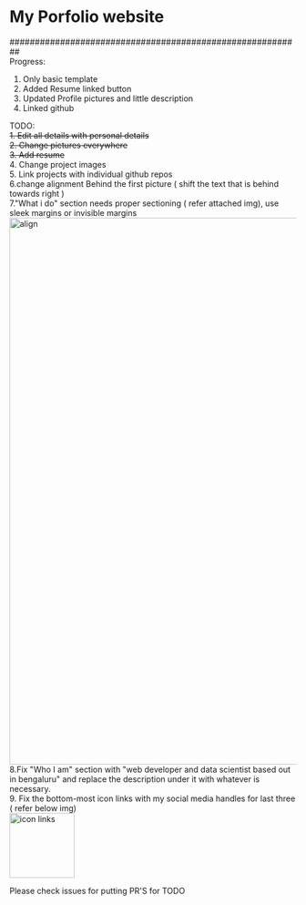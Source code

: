 # My Porfolio website


########################################################## <br>
Progress:
1. Only basic template
2. Added Resume linked button
3. Updated Profile pictures and little description
4. Linked github

TODO:<br>
~~1. Edit all details with personal details~~<br>
~~2. Change pictures everywhere~~<br>
~~3. Add resume~~ <br>
4. Change project images<br>
5. Link projects with individual github repos <br>
6.change alignment Behind the first picture ( shift the text that is behind towards right )<br>
7."What i do" section needs proper sectioning ( refer attached img), use sleek margins or invisible margins<br>
<img width="960" alt="align" src="https://user-images.githubusercontent.com/56666788/96259822-c4445880-0fdb-11eb-8905-d75ae0bf327f.png"><br>
8.Fix "Who I am" section with "web developer and data scientist based out in bengaluru" and replace the description under it with whatever is necessary.<br>
9. Fix the bottom-most icon links with my social media handles for last three ( refer below img)<br>
<img width="114" alt="icon links" src="https://user-images.githubusercontent.com/56666788/96260227-619f8c80-0fdc-11eb-8772-3495e195e8d1.png"><br>

Please check issues for putting PR'S for TODO


